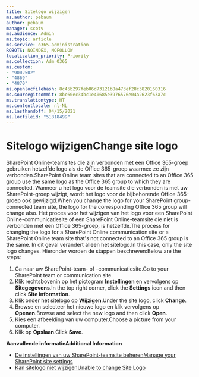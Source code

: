 ```yaml
---
title: Sitelogo wijzigen
ms.author: pebaum
author: pebaum
manager: scotv
ms.audience: Admin
ms.topic: article
ms.service: o365-administration
ROBOTS: NOINDEX, NOFOLLOW
localization_priority: Priority
ms.collection: Adm_O365
ms.custom:
- "9002502"
- "4869"
- "4870"
ms.openlocfilehash: 8c45b297feb06d73121b8a473ef28c3820160316
ms.sourcegitcommit: 8bc60ec34bc1e40685e3976576e04a2623f63a7c
ms.translationtype: HT
ms.contentlocale: nl-NL
ms.lasthandoff: 04/15/2021
ms.locfileid: "51818499"
---
```

# <a name="change-site-logo"></a><span data-ttu-id="ae07a-102">Sitelogo wijzigen</span><span class="sxs-lookup"><span data-stu-id="ae07a-102">Change site logo</span></span>

<span data-ttu-id="ae07a-103">SharePoint Online-teamsites die zijn verbonden met een Office 365-groep gebruiken hetzelfde logo als de Office 365-groep waarmee ze zijn verbonden.</span><span class="sxs-lookup"><span data-stu-id="ae07a-103">SharePoint Online team sites that are connected to an Office 365 group use the same logo as the Office 365 group to which they are connected.</span></span> <span data-ttu-id="ae07a-104">Wanneer u het logo voor de teamsite die verbonden is met uw SharePoint-groep wijzigt, wordt het logo voor de bijbehorende Office 365-groep ook gewijzigd.</span><span class="sxs-lookup"><span data-stu-id="ae07a-104">When you change the logo for your SharePoint group-connected team site, the logo for the corresponding Office 365 group will change also.</span></span> <span data-ttu-id="ae07a-105">Het proces voor het wijzigen van het logo voor een SharePoint Online-communicatiesite of een SharePoint Online-teamsite die niet is verbonden met een Office 365-groep, is hetzelfde.</span><span class="sxs-lookup"><span data-stu-id="ae07a-105">The process for changing the logo for a SharePoint Online communication site or a SharePoint Online team site that's not connected to an Office 365 group is the same.</span></span> <span data-ttu-id="ae07a-106">In dit geval verandert alleen het sitelogo.</span><span class="sxs-lookup"><span data-stu-id="ae07a-106">In this case, only the site logo changes.</span></span> <span data-ttu-id="ae07a-107">Hieronder worden de stappen beschreven:</span><span class="sxs-lookup"><span data-stu-id="ae07a-107">Below are the steps:</span></span>

1. <span data-ttu-id="ae07a-108">Ga naar uw SharePoint-team- of -communicatiesite.</span><span class="sxs-lookup"><span data-stu-id="ae07a-108">Go to your SharePoint team or communication site.</span></span>
2. <span data-ttu-id="ae07a-109">Klik rechtsbovenin op het pictogram **Instellingen** en vervolgens op **Sitegegevens**.</span><span class="sxs-lookup"><span data-stu-id="ae07a-109">In the top right corner, click the **Settings** icon and then click **Site information**.</span></span>
3. <span data-ttu-id="ae07a-110">Klik onder het sitelogo op **Wijzigen**.</span><span class="sxs-lookup"><span data-stu-id="ae07a-110">Under the site logo, click **Change**.</span></span>
4. <span data-ttu-id="ae07a-111">Browse en selecteer het nieuwe logo en klik vervolgens op **Openen**.</span><span class="sxs-lookup"><span data-stu-id="ae07a-111">Browse and select the new logo and then click **Open**.</span></span>
5. <span data-ttu-id="ae07a-112">Kies een afbeelding van uw computer.</span><span class="sxs-lookup"><span data-stu-id="ae07a-112">Choose a picture from your computer.</span></span>
6. <span data-ttu-id="ae07a-113">Klik op **Opslaan**.</span><span class="sxs-lookup"><span data-stu-id="ae07a-113">Click **Save**.</span></span>

<span data-ttu-id="ae07a-114">**Aanvullende informatie**</span><span class="sxs-lookup"><span data-stu-id="ae07a-114">**Additional Information**</span></span>

- [<span data-ttu-id="ae07a-115">De instellingen van uw SharePoint-teamsite beheren</span><span class="sxs-lookup"><span data-stu-id="ae07a-115">Manage your SharePoint site settings</span></span>](https://support.office.com/article/manage-your-sharepoint-site-settings-8376034d-d0c7-446e-9178-6ab51c58df42)
- [<span data-ttu-id="ae07a-116">Kan sitelogo niet wijzigen</span><span class="sxs-lookup"><span data-stu-id="ae07a-116">Unable to change Site Logo</span></span>](https://docs.microsoft.com/sharepoint/troubleshoot/sites/error-when-changing-o365-site-logo)
